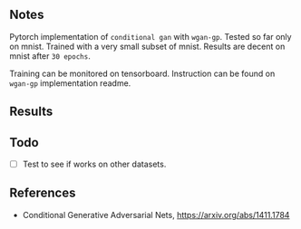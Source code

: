 ## Notes

Pytorch implementation of `conditional gan` with `wgan-gp`. Tested so far only on mnist. Trained with a very small subset of mnist. Results are decent on mnist after `30 epochs`. 

Training can be monitored on tensorboard. Instruction can be found on `wgan-gp` implementation readme.

## Results

## Todo

- [ ] Test to see if works on other datasets.

## References

- Conditional Generative Adversarial Nets, https://arxiv.org/abs/1411.1784
